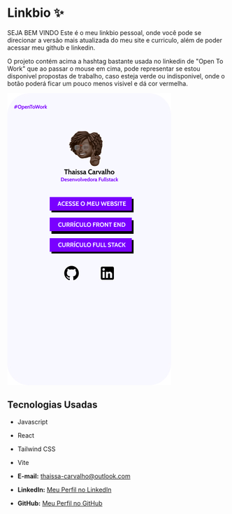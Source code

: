 # Linkbio ✨ 

SEJA BEM VINDO 
Este é o meu linkbio pessoal, onde você pode se direcionar a versão mais atualizada do meu site e curriculo, além de poder acessar meu github e linkedin.

O projeto contém acima a hashtag bastante usada no linkedin de "Open To Work" que ao passar o mouse em cima, pode representar se estou disponivel propostas de trabalho, caso esteja verde ou indisponivel, onde o botão poderá ficar um pouco menos visivel e dá cor vermelha.

![Imagem do Projeto](./public/Biolink.jpg)

## Tecnologias Usadas

- Javascript
- React
- Tailwind CSS
- Vite

- **E-mail:** thaissa-carvalho@outlook.com
- **LinkedIn:** [Meu Perfil no LinkedIn](https://www.linkedin.com/in/thaissa-carvalho-dev/)
- **GitHub:** [Meu Perfil no GitHub](https://github.com/thaissacarvalho)